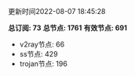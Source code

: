 更新时间2022-08-07 18:45:28

**总订阅: 73**
**总节点: 1761**
**有效节点: 691**
- v2ray节点: 66
- ss节点: 429
- trojan节点: 196

